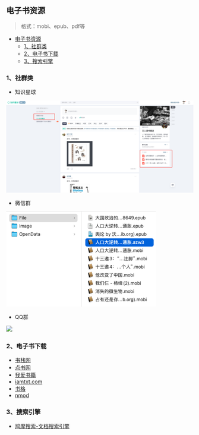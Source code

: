 ## 电子书资源
> 格式：mobi、epub、pdf等

- [电子书资源](#电子书资源)
  - [1、社群类](#1社群类)
  - [2、电子书下载](#2电子书下载)
  - [3、搜索引擎](#3搜索引擎)

### 1、社群类
- 知识星球

![](https://github.com/guoshijie/UseFulTools/blob/main/01-txt/img/%E7%9F%A5%E8%AF%86%E6%98%9F%E7%90%83.png)

- 微信群

![](https://github.com/guoshijie/UseFulTools/blob/main/01-txt/img/%E5%BE%AE%E4%BF%A1%E7%BE%A4.png)

- QQ群

![](https://github.com/guoshijie/UseFulTools/blob/main/01-txt/img/QQ%E7%BE%A4.jpg)

### 2、电子书下载
- [书栈网](https://www.bookstack.cn/)
- [点书网](http://www.gezhongshu.com/forum.php)
- [我爱书籍](http://www.52book.me/)
- [iamtxt.com](https://www.iamtxt.com/)
- [书格](https://new.shuge.org/)
- [nmod](https://www.nmod.net/)

### 3、搜索引擎
- [鸠摩搜索-文档搜索引擎](https://www.jiumodiary.com/)



